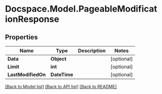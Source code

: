 # Docspace.Model.PageableModificationResponse

## Properties

Name | Type | Description | Notes
------------ | ------------- | ------------- | -------------
**Data** | **Object** |  | [optional] 
**Limit** | **int** |  | [optional] 
**LastModifiedOn** | **DateTime** |  | [optional] 

[[Back to Model list]](../README.md#documentation-for-models) [[Back to API list]](../README.md#documentation-for-api-endpoints) [[Back to README]](../README.md)


